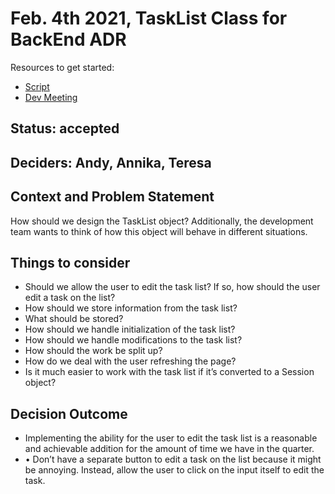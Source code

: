 # Feb. 4th 2021, TaskList Class for BackEnd ADR

Resources to get started:

- [Script](https://github.com/DonaldWolfson/cse110-w21-group29/blob/main/source/js/TaskListUI.js)
- [Dev Meeting](https://github.com/DonaldWolfson/cse110-w21-group29/blob/main/admin/meetings/020421-dev.md)

## Status: accepted

## Deciders: Andy, Annika, Teresa

## Context and Problem Statement

How should we design the TaskList object? Additionally, the development team wants to think of how this object will behave in different situations.

## Things to consider

-	Should we allow the user to edit the task list? If so, how should the user edit  a task on the list?
-	How should we store information from the task list?
-	What should be stored?
-	How should we handle initialization of the task list?
-	How should we handle modifications to the task list?
-	How should the work be split up?
-	How do we deal with the user refreshing the page?
-	Is it much easier to work with the task list if it’s converted to a Session object?

## Decision Outcome

-	Implementing the ability for the user to edit the task list is a reasonable and achievable addition for the amount of time we have in the quarter.
  - •	Don’t have a separate button to edit a task on the list because it might be annoying. Instead, allow the user to click on the input itself to edit the task.
